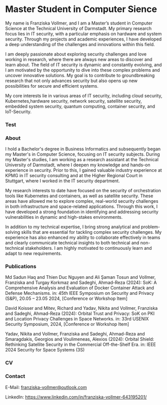 # Master Student in Computer Sience

My name is Franziska Vollmer, and I am a Master’s student in Computer Science at the Technical University of Darmstadt. My primary research focus lies in IT security, with a particular emphasis on hardware and system security. Through my projects and academic experiences, I have developed a deep understanding of the challenges and innovations within this field.

I am deeply passionate about exploring security challenges and love working in research, where there are always new areas to discover and learn about. The field of IT security is dynamic and constantly evolving, and I am motivated by the opportunity to dive into these complex problems and uncover innovative solutions. My goal is to contribute to groundbreaking research that not only advances security but also opens up new possibilities for secure and efficient systems.

My core interests lie in various areas of IT security, including cloud security, Kubernetes,hardware security, network security, satellite security, embedded system security, quantum computing, container security, and IoT-Security.
### Test
### About 
I hold a Bachelor's degree in Business Informatics and subsequently began my Master's in Computer Science, focusing on IT security subjects. During my Master's studies, I am working as a research assistant at the Technical University of Darmstadt, where I deepen my knowledge and hands-on experience in security. Prior to this, I gained valuable industry experience at KPMG in IT security consulting and at the Higher Regional Court in Stuttgart, where I worked in the IT security department.

My research interests to date have focused on the security of orchestration tools like Kubernetes and containers, as well as satellite security. These areas have allowed me to explore complex, real-world security challenges in both infrastructure and space-related applications. Through this work, I have developed a strong foundation in identifying and addressing security vulnerabilities in dynamic and high-stakes environments.

In addition to my technical expertise, I bring strong analytical and problem-solving skills that are essential for tackling complex security challenges. My experience has also enhanced my ability to collaborate effectively in teams and clearly communicate technical insights to both technical and non-technical stakeholders. I am highly motivated to continuously learn and adapt to new requirements.

### Publications
Md Sadun Haq and Thien Duc Nguyen and Ali Şaman Tosun and Vollmer, Franziska and Turgay Korkmaz and Sadeghi, Ahmad-Reza (2024):
SoK: A Comprehensive Analysis and Evaluation of Docker Container Attack and Defense Mechanisms.
in: 45th IEEE Symposium on Security and Privacy (S&P), 20.05 – 23.05 2024, [Conference or Workshop Item]

David Koisser and Mitev, Richard and Yadav, Nikita and Vollmer, Franziska and Sadeghi, Ahmad-Reza (2024):
Orbital Trust and Privacy: SoK on PKI and Location Privacy Challenges in Space Networks.
in: 33rd USENIX Security Symposium, 2024, [Conference or Workshop Item]

Yadav, Nikita and Vollmer, Franziska and Sadeghi, Ahmad-Reza and Smaragdakis, Georgios and Voulimeneas, Alexios (2024):
Orbital Shield: Rethinking Satellite Security in the Commercial Off-the-Shelf Era.
in: IEEE 2024 Security for Space Systems (3S)

### CV


### Contact
E-Mail: franziska-vollmer@outlook.com

LinkedIn: https://www.linkedin.com/in/franziska-vollmer-643195201/

